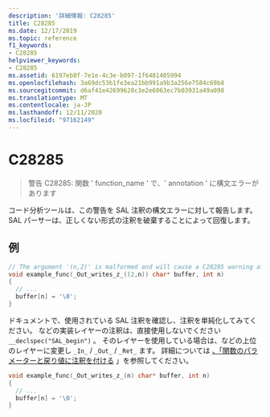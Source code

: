 ```yaml
---
description: '詳細情報: C28285'
title: C28285
ms.date: 12/17/2019
ms.topic: reference
f1_keywords:
- C28285
helpviewer_keywords:
- C28285
ms.assetid: 6197eb0f-7e1e-4c3e-b097-1f6481405994
ms.openlocfilehash: 3a69dc53b1fe3ea21bb991a9b3a256e7584c69b8
ms.sourcegitcommit: d6af41e42699628c3e2e6063ec7b03931a49a098
ms.translationtype: MT
ms.contentlocale: ja-JP
ms.lasthandoff: 12/11/2020
ms.locfileid: "97162149"
---
```

# <a name="c28285"></a>C28285

> 警告 C28285: 関数 ' function_name ' で、' annotation ' に構文エラーがあります

コード分析ツールは、この警告を SAL 注釈の構文エラーに対して報告します。  SAL パーサーは、正しくない形式の注釈を破棄することによって回復します。

## <a name="example"></a>例

```cpp
// The argument '(n,2)' is malformed and will cause a C28285 warning after the _Out_writes_z_ macro is expanded.
void example_func(_Out_writes_z_((2,n)) char* buffer, int n)
{
  // ...
  buffer[n] = '\0';
}
```

ドキュメントで、使用されている SAL 注釈を確認し、注釈を単純化してみてください。  などの実装レイヤーの注釈は、直接使用しないでください `__declspec("SAL_begin")` 。 そのレイヤーを使用している場合は、などの上位のレイヤーに変更し `_In_` / `_Out_` / `_Ret_` ます。  詳細については [、「関数のパラメーターと戻り値に注釈を付ける](annotating-function-parameters-and-return-values.md) 」を参照してください。

```cpp
void example_func(_Out_writes_z_(n) char* buffer, int n)
{
  // ...
  buffer[n] = '\0';
}
```
